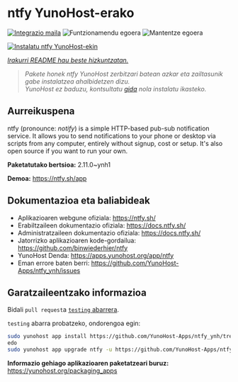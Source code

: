 <!--
Ohart ongi: README hau automatikoki sortu da <https://github.com/YunoHost/apps/tree/master/tools/readme_generator>ri esker
EZ editatu eskuz.
-->

# ntfy YunoHost-erako

[![Integrazio maila](https://dash.yunohost.org/integration/ntfy.svg)](https://dash.yunohost.org/appci/app/ntfy) ![Funtzionamendu egoera](https://ci-apps.yunohost.org/ci/badges/ntfy.status.svg) ![Mantentze egoera](https://ci-apps.yunohost.org/ci/badges/ntfy.maintain.svg)

[![Instalatu ntfy YunoHost-ekin](https://install-app.yunohost.org/install-with-yunohost.svg)](https://install-app.yunohost.org/?app=ntfy)

*[Irakurri README hau beste hizkuntzatan.](./ALL_README.md)*

> *Pakete honek ntfy YunoHost zerbitzari batean azkar eta zailtasunik gabe instalatzea ahalbidetzen dizu.*  
> *YunoHost ez baduzu, kontsultatu [gida](https://yunohost.org/install) nola instalatu ikasteko.*

## Aurreikuspena

ntfy (pronounce: *notify*) is a simple HTTP-based pub-sub notification service. It allows you to send notifications to your phone or desktop via scripts from any computer, entirely without signup, cost or setup. It's also open source if you want to run your own.


**Paketatutako bertsioa:** 2.11.0~ynh1

**Demoa:** <https://ntfy.sh/app>
## Dokumentazioa eta baliabideak

- Aplikazioaren webgune ofiziala: <https://ntfy.sh/>
- Erabiltzaileen dokumentazio ofiziala: <https://docs.ntfy.sh/>
- Administratzaileen dokumentazio ofiziala: <https://docs.ntfy.sh/>
- Jatorrizko aplikazioaren kode-gordailua: <https://github.com/binwiederhier/ntfy>
- YunoHost Denda: <https://apps.yunohost.org/app/ntfy>
- Eman errore baten berri: <https://github.com/YunoHost-Apps/ntfy_ynh/issues>

## Garatzaileentzako informazioa

Bidali `pull request`a [`testing` abarrera](https://github.com/YunoHost-Apps/ntfy_ynh/tree/testing).

`testing` abarra probatzeko, ondorengoa egin:

```bash
sudo yunohost app install https://github.com/YunoHost-Apps/ntfy_ynh/tree/testing --debug
edo
sudo yunohost app upgrade ntfy -u https://github.com/YunoHost-Apps/ntfy_ynh/tree/testing --debug
```

**Informazio gehiago aplikazioaren paketatzeari buruz:** <https://yunohost.org/packaging_apps>
